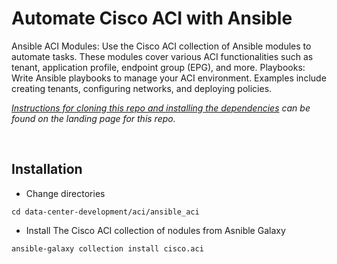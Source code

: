 # Automate Cisco ACI with Ansible

Ansible ACI Modules: Use the Cisco ACI collection of Ansible modules to automate tasks. These modules cover various ACI functionalities such as tenant, application profile, endpoint group (EPG), and more.
Playbooks: Write Ansible playbooks to manage your ACI environment. Examples include creating tenants, configuring networks, and deploying policies.

*[Instructions for cloning this repo and installing the dependencies](https://github.com/xanderstevenson/data-center-development/blob/main/README.md) can be found on the landing page for this repo.*

<br>

## Installation


- Change directories

```
cd data-center-development/aci/ansible_aci
```


- Install The Cisco ACI collection of nodules from Asnible Galaxy

```
ansible-galaxy collection install cisco.aci
```

